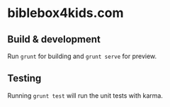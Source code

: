 # biblebox4kids.com

## Build & development

Run `grunt` for building and `grunt serve` for preview.

## Testing

Running `grunt test` will run the unit tests with karma.

